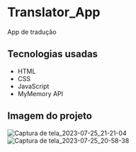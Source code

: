 # Translator_App

App de tradução

## Tecnologias usadas

- HTML
- CSS
- JavaScript
- MyMemory API
  
## Imagem do projeto
![Captura de tela_2023-07-25_21-21-04](https://github.com/Carlos-000/Translator_App/assets/139983395/ba1f6efd-471f-4033-8864-5348e60d101b)
![Captura de tela_2023-07-25_20-58-38](https://github.com/Carlos-000/Translator_App/assets/139983395/70d1ee53-945f-418a-996b-07f2e3548848)
